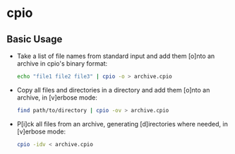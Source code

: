 
# cpio

## Basic Usage

- Take a list of file names from standard input and add them [o]nto an archive in cpio's binary format:

  ```sh
  echo "file1 file2 file3" | cpio -o > archive.cpio
  ```

- Copy all files and directories in a directory and add them [o]nto an archive, in [v]erbose mode:

  ```sh
  find path/to/directory | cpio -ov > archive.cpio
  ```

- P[i]ck all files from an archive, generating [d]irectories where needed, in [v]erbose mode:

  ```sh
  cpio -idv < archive.cpio
  ```
